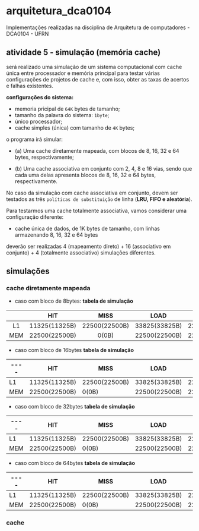 # arquitetura_dca0104
Implementações realizadas na disciplina de Arquitetura de computadores - DCA0104 - UFRN

## atividade 5 - simulação (memória cache)

será realizado uma simulação de um sistema computacional com cache única entre processador e memória principal para testar várias configurações de projetos de cache e, com isso, obter as taxas de acertos e falhas existentes.

**configurações do sistema:**
- memoria pricipal de `64K` bytes de tamanho;
- tamanho da palavra do sistema: `1byte`;
- único processador;
- cache simples (única) com tamanho de `4K` bytes;

o programa irá simular:

- (a) Uma cache diretamente mapeada, com blocos de 8, 16, 32 e 64 bytes, respectivamente;

- (b) Uma cache associativa em conjunto com 2, 4, 8 e 16 vias, sendo que cada uma delas apresenta blocos de 8, 16, 32 e 64 bytes, respectivamente.

No caso da simulação com cache associativa em conjunto, devem ser testados as três `políticas de substituição` de linha (**LRU, FIFO e aleatória**).

Para testarmos uma cache totalmente associativa, vamos considerar uma configuração diferente:
- cache única de dados, de 1K bytes de tamanho, com linhas armazenando 8, 16, 32 e 64 bytes

deverão ser realizadas 4 (mapeamento direto) + 16 (associativo em conjunto) + 4 (totalmente associativo) simulações diferentes.

## simulações

### cache diretamente mapeada


- caso com bloco de 8bytes:
**tabela de simulação**

||HIT|MISS|LOAD|STORE|EVICT|
|:---:|:---:|:---:|:---:|:---:|:---:|
|  L1  |11325(11325B)|22500(22500B)|33825(33825B)|22500(22500B)|22500(22500B)|
|  MEM |22500(22500B)|        0(0B)|22500(22500B)|22500(22500B)|        0(0B)|


- caso com bloco de 16bytes
**tabela de simulação**

| ---- |     HIT     | MISS        | LOAD        | STORE       | EVICT       |
| ---- | ----------- | ----        | ----        | -----       | -----       |
|  L1  |11325(11325B)|22500(22500B)|33825(33825B)|22500(22500B)|22500(22500B)|
|  MEM |22500(22500B)|        0(0B)|22500(22500B)|22500(22500B)|        0(0B)|


- caso com bloco de 32bytes
**tabela de simulação**

| ---- |     HIT     | MISS        | LOAD        | STORE       | EVICT       |
| ---- | ----------- | ----        | ----        | -----       | -----       |
|  L1  |11325(11325B)|22500(22500B)|33825(33825B)|22500(22500B)|22500(22500B)|
|  MEM |22500(22500B)|        0(0B)|22500(22500B)|22500(22500B)|        0(0B)|


- caso com bloco de 64bytes
**tabela de simulação**

| ---- |     HIT     | MISS        | LOAD        | STORE       | EVICT       |
| ---- | ----------- | ----        | ----        | -----       | -----       |
|  L1  |11325(11325B)|22500(22500B)|33825(33825B)|22500(22500B)|22500(22500B)|
|  MEM |22500(22500B)|        0(0B)|22500(22500B)|22500(22500B)|        0(0B)|


### cache 